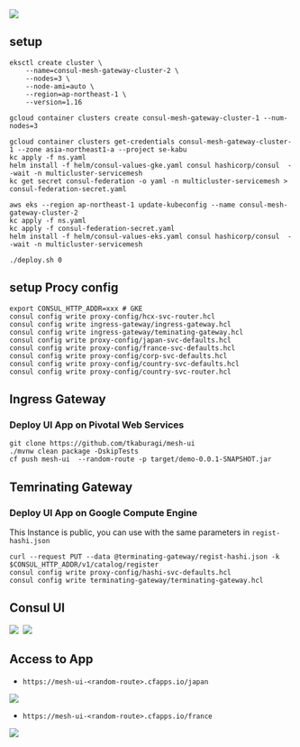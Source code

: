 <kbd>
  <img src="https://github-image-tkaburagi.s3-ap-northeast-1.amazonaws.com/my-github-repo/multicluster-servicemesh.png">
</kbd>

## setup

```shell script
eksctl create cluster \
    --name=consul-mesh-gateway-cluster-2 \
    --nodes=3 \
    --node-ami=auto \
    --region=ap-northeast-1 \
    --version=1.16
```

```shell script
gcloud container clusters create consul-mesh-gateway-cluster-1 --num-nodes=3
```

```shell script
gcloud container clusters get-credentials consul-mesh-gateway-cluster-1 --zone asia-northeast1-a --project se-kabu
kc apply -f ns.yaml
helm install -f helm/consul-values-gke.yaml consul hashicorp/consul  --wait -n multicluster-servicemesh
kc get secret consul-federation -o yaml -n multicluster-servicemesh > consul-federation-secret.yaml
```

```shell script
aws eks --region ap-northeast-1 update-kubeconfig --name consul-mesh-gateway-cluster-2
kc apply -f ns.yaml
kc apply -f consul-federation-secret.yaml
helm install -f helm/consul-values-eks.yaml consul hashicorp/consul  --wait -n multicluster-servicemesh
```

```shell script
./deploy.sh 0
```

## setup Procy config
```shell script
export CONSUL_HTTP_ADDR=xxx # GKE
consul config write proxy-config/hcx-svc-router.hcl
consul config write ingress-gateway/ingress-gateway.hcl
consul config write ingress-gateway/teminating-gateway.hcl
consul config write proxy-config/japan-svc-defaults.hcl
consul config write proxy-config/france-svc-defaults.hcl
consul config write proxy-config/corp-svc-defaults.hcl
consul config write proxy-config/country-svc-defaults.hcl
consul config write proxy-config/country-svc-router.hcl
```

## Ingress Gateway

### Deploy UI App on Pivotal Web Services

```shell script
git clone https://github.com/tkaburagi/mesh-ui
./mvnw clean package -DskipTests
cf push mesh-ui  --random-route -p target/demo-0.0.1-SNAPSHOT.jar
```

## Temrinating Gateway

### Deploy UI App on Google Compute Engine

This Instance is public, you can use with the same parameters in `regist-hashi.json`

```shell script
curl --request PUT --data @terminating-gateway/regist-hashi.json -k $CONSUL_HTTP_ADDR/v1/catalog/register
consul config write proxy-config/hashi-svc-defaults.hcl
consul config write terminating-gateway/terminating-gateway.hcl
```

## Consul UI
<kbd>
  <img src="https://github-image-tkaburagi.s3-ap-northeast-1.amazonaws.com/my-github-repo/dc-1.png">
</kbd>
<kbd>
  <img src="https://github-image-tkaburagi.s3-ap-northeast-1.amazonaws.com/my-github-repo/dc-2.png">
</kbd>

## Access to App
* `https://mesh-ui-<random-route>.cfapps.io/japan`

<kbd>
  <img src="https://github-image-tkaburagi.s3-ap-northeast-1.amazonaws.com/my-github-repo/japan.png">
</kbd>

* `https://mesh-ui-<random-route>.cfapps.io/france`

<kbd>
  <img src="https://github-image-tkaburagi.s3-ap-northeast-1.amazonaws.com/my-github-repo/france.png">
</kbd>
